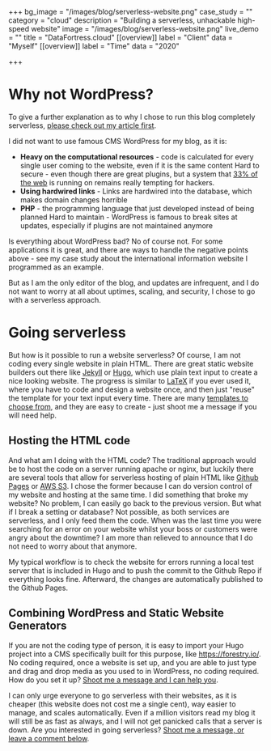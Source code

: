 +++
bg_image = "/images/blog/serverless-website.png"
case_study = ""
category = "cloud"
description = "Building a serverless, unhackable high-speed website"
image = "/images/blog/serverless-website.png"
live_demo = ""
title = "DataFortress.cloud"
[[overview]]
label = "Client"
data = "Myself"
[[overview]]
label = "Time"
data = "2020"

+++

# Why not WordPress?


To give a further explanation as to why I chose to run this blog completely serverless, [please check out my article first](/de/blog/wordpress-zu-serverlos-unhackbare-webseite/).


I did not want to use famous CMS WordPress for my blog, as it is: 
- **Heavy on the computational resources** - code is calculated for every single user coming to the website, even if it is the same content
Hard to secure - even though there are great plugins, but a system that [33% of the web](https://en.wikipedia.org/wiki/WordPress) is running on remains really tempting for hackers. 
- **Using hardwired links** - Links are hardwired into the database, which makes domain changes horrible
- **PHP** - the programming language that just developed instead of being planned
Hard to maintain - WordPress is famous to break sites at updates, especially if plugins are not maintained anymore


Is everything about WordPress bad? No of course not. For some applications it is great, and there are ways to handle the negative points above - see my case study about the international information website I programmed as an example. 

But as I am the only editor of the blog, and updates are infrequent, and I do not want to worry at all about uptimes, scaling, and security, I chose to go with a serverless approach. 


# Going serverless


But how is it possible to run a website serverless? Of course, I am not coding every single website in plain HTML. There are great static website builders out there like [Jekyll](https://jekyllrb.com/) or [Hugo](https://gohugo.io/), which use plain text input to create a nice looking website. The progress is similar to [LaTeX](https://www.latex-project.org/) if you ever used it, where you have to code and design a website once, and then just "reuse" the template for your text input every time. There are many [templates to choose from](https://themes.gohugo.io/), and they are easy to create - just shoot me a message if you will need help. 


## Hosting the HTML code

And what am I doing with the HTML code? The traditional approach would be to host the code on a server running apache or nginx, but luckily there are several tools that allow for serverless hosting of plain HTML like [Github Pages](https://pages.github.com/) or [AWS S3](https://aws.amazon.com/s3/). I chose the former because I can do version control of my website and hosting at the same time. I did something that broke my website? No problem, I can easily go back to the previous version. But what if I break a setting or database? Not possible, as both services are serverless, and I only feed them the code. When was the last time you were searching for an error on your website whilst your boss or customers were angry about the downtime? I am more than relieved to announce that I do not need to worry about that anymore. 

My typical workflow is to check the website for errors running a local test server that is included in Hugo and to push the commit to the Github Repo if everything looks fine. Afterward, the changes are automatically published to the Github Pages. 

## Combining WordPress and Static Website Generators

If you are not the coding type of person, it is easy to import your Hugo project into a CMS specifically built for this purpose, like https://forestry.io/. No coding required, once a website is set up, and you are able to just type and drag and drop media as you used to in WordPress, no coding required.  How do you set it up? [Shoot me a message and I can help you](https://www.datafortress.cloud/contact/). 


I can only urge everyone to go serverless with their websites, as it is cheaper (this website does not cost me a single cent), way easier to manage, and scales automatically. Even if a million visitors read my blog it will still be as fast as always, and I will not get panicked calls that a server is down. 
Are you interested in going serverless? [Shoot me a message, or leave a comment below](https://www.datafortress.cloud/contact/). 


